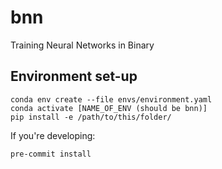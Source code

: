 bnn
===

Training Neural Networks in Binary


Environment set-up
--------

```
conda env create --file envs/environment.yaml
conda activate [NAME_OF_ENV (should be bnn)]
pip install -e /path/to/this/folder/
```

If you're developing:
```
pre-commit install
```
